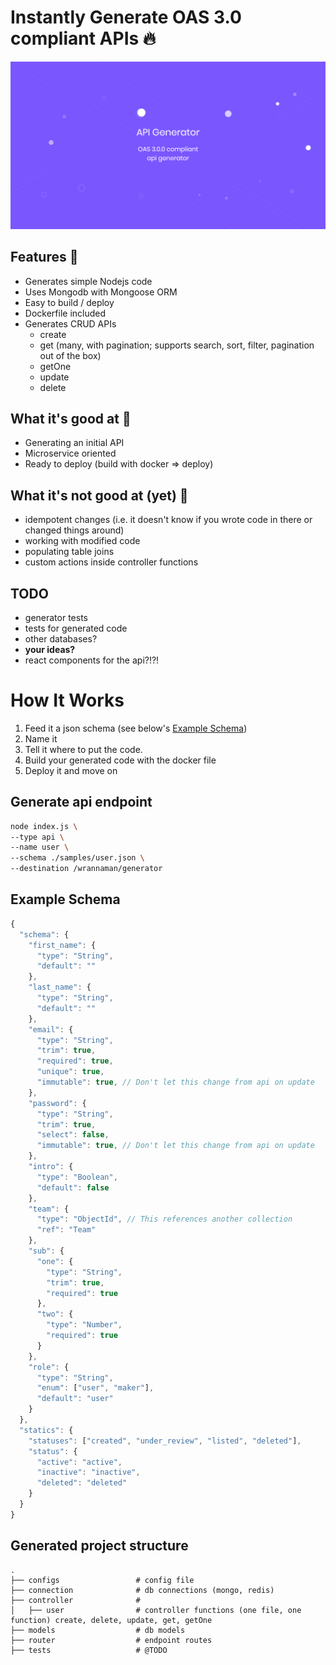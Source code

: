 # Instantly Generate OAS 3.0 compliant APIs 🔥

![Sugar Generator - API Edition](./logo.png)


## Features 🙉
- Generates simple Nodejs code
- Uses Mongodb with Mongoose ORM
- Easy to build / deploy
- Dockerfile included
- Generates CRUD APIs
  - create
  - get (many, with pagination; supports search, sort, filter, pagination out of the box)
  - getOne
  - update
  - delete

## What it's good at 🙊

- Generating an initial API
- Microservice oriented
- Ready to deploy (build with docker => deploy)

## What it's not good at (yet) 🙈

- idempotent changes (i.e. it doesn't know if you wrote code in there or changed things around)
- working with modified code
- populating table joins
- custom actions inside controller functions

## TODO

- generator tests
- tests for generated code
- other databases?
- **your ideas?**
- react components for the api?!?!


# How It Works

1. Feed it a json schema (see below's [Example Schema](#Example-Schema))
2. Name it
3. Tell it where to put the code.
4. Build your generated code with the docker file
5. Deploy it and move on

## Generate api endpoint

```sh
node index.js \
--type api \
--name user \
--schema ./samples/user.json \
--destination /wrannaman/generator
```


## Example Schema

```js
{
  "schema": {
    "first_name": {
      "type": "String",
      "default": ""
    },
    "last_name": {
      "type": "String",
      "default": ""
    },
    "email": {
      "type": "String",
      "trim": true,
      "required": true,
      "unique": true,
      "immutable": true, // Don't let this change from api on update
    },
    "password": {
      "type": "String",
      "trim": true,
      "select": false,
      "immutable": true, // Don't let this change from api on update
    },
    "intro": {
      "type": "Boolean",
      "default": false
    },
    "team": {
      "type": "ObjectId", // This references another collection
      "ref": "Team"
    },
    "sub": {
      "one": {
        "type": "String",
        "trim": true,
        "required": true
      },
      "two": {
        "type": "Number",
        "required": true
      }
    },
    "role": {
      "type": "String",
      "enum": ["user", "maker"],
      "default": "user"
    }
  },
  "statics": {
    "statuses": ["created", "under_review", "listed", "deleted"],
    "status": {
      "active": "active",
      "inactive": "inactive",
      "deleted": "deleted"
    }
  }
}

```


## Generated project structure

    .
    ├── configs                 # config file
    ├── connection              # db connections (mongo, redis)
    ├── controller              #
    │   ├── user                # controller functions (one file, one function) create, delete, update, get, getOne
    ├── models                  # db models
    ├── router                  # endpoint routes
    ├── tests                   # @TODO
